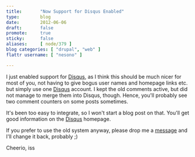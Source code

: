 ```yaml
---
title:       "Now Support for Disqus Enabled"
type:        blog
date:        2012-06-06
draft:       false
promote:     true
sticky:      false
aliases:     [ node/379 ]
blog categories: [ "drupal", "web" ]
flattr username: [ "nesono" ]

---
```


<!--more-->
I just enabled support for [Disqus][dq], as I think this should be much nicer for most of you, not having to give bogus user names and homepage links etc. but simply use one [Disqus][dq] account. I kept the old comments active, but did not manage to merge them into Disqus, though. Hence, you'll probably see two comment counters on some posts sometimes.

<!--break-->

It's been too easy to integrate, so I won't start a blog post on that. You'll get good information on the [Disqus][dq] homepage.

If you prefer to use the old system anyway, please drop me a [message](/user/4/contact) and I'll change it back, probably ;)

Cheerio,
iss

[dq]: http://disqus.com/ "Disqus Homepage"
